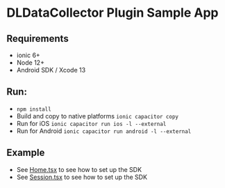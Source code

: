 # DLDataCollector Plugin Sample App

## Requirements
- ionic 6+
- Node 12+
- Android SDK / Xcode 13

## Run:

- `npm install`
- Build and copy to native platforms `ionic capacitor copy` 
- Run for iOS `ionic capacitor run ios -l --external`
- Run for Android `ionic capacitor run android -l --external`

## Example
* See [Home.tsx](/SampleApp/src/pages/Home.tsx) to see how to set up the SDK
* See [Session.tsx](/SampleApp/src/pages/Session.tsx) to see how to set up the SDK